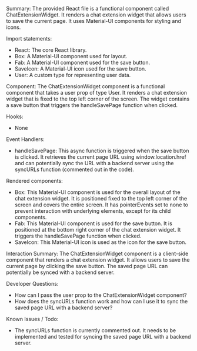 Summary:
The provided React file is a functional component called ChatExtensionWidget. It renders a chat extension widget that allows users to save the current page. It uses Material-UI components for styling and icons.

Import statements:
- React: The core React library.
- Box: A Material-UI component used for layout.
- Fab: A Material-UI component used for the save button.
- SaveIcon: A Material-UI icon used for the save button.
- User: A custom type for representing user data.

Component:
The ChatExtensionWidget component is a functional component that takes a user prop of type User. It renders a chat extension widget that is fixed to the top left corner of the screen. The widget contains a save button that triggers the handleSavePage function when clicked.

Hooks:
- None

Event Handlers:
- handleSavePage: This async function is triggered when the save button is clicked. It retrieves the current page URL using window.location.href and can potentially sync the URL with a backend server using the syncURLs function (commented out in the code).

Rendered components:
- Box: This Material-UI component is used for the overall layout of the chat extension widget. It is positioned fixed to the top left corner of the screen and covers the entire screen. It has pointerEvents set to none to prevent interaction with underlying elements, except for its child components.
- Fab: This Material-UI component is used for the save button. It is positioned at the bottom right corner of the chat extension widget. It triggers the handleSavePage function when clicked.
- SaveIcon: This Material-UI icon is used as the icon for the save button.

Interaction Summary:
The ChatExtensionWidget component is a client-side component that renders a chat extension widget. It allows users to save the current page by clicking the save button. The saved page URL can potentially be synced with a backend server.

Developer Questions:
- How can I pass the user prop to the ChatExtensionWidget component?
- How does the syncURLs function work and how can I use it to sync the saved page URL with a backend server?

Known Issues / Todo:
- The syncURLs function is currently commented out. It needs to be implemented and tested for syncing the saved page URL with a backend server.